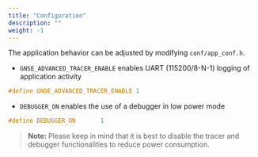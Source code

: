 ```yaml
---
title: "Configuration"
description: ""
weight: -1
---
```


The application behavior can be adjusted by modifying `conf/app_conf.h`.

- `GNSE_ADVANCED_TRACER_ENABLE` enables UART (115200/8-N-1) logging of application activity

```c
#define GNSE_ADVANCED_TRACER_ENABLE 1
```

- `DEBUGGER_ON` enables the use of a debugger in low power mode

```c
#define DEBUGGER_ON       1
```

> **Note:** Please keep in mind that it is best to disable the tracer and debugger functionalities to reduce power consumption.
